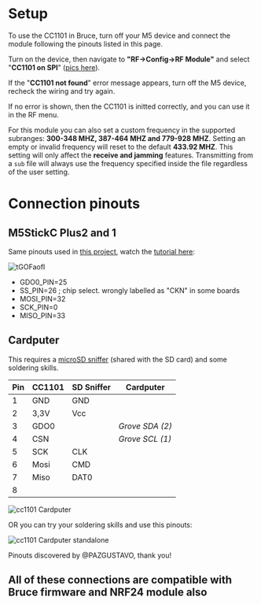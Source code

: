 
# Setup

To use the CC1101 in Bruce, turn off your M5 device and connect the module following the pinouts listed in this page.

Turn on the device, then navigate to **"RF->Config->RF Module"** and select "**CC1101 on SPI**" ([pics here](https://github.com/pr3y/Bruce/pull/148)).

If the "**CC1101 not found**" error message appears, turn off the M5 device, recheck the wiring and try again.

If no error is shown, then the CC1101 is initted correctly, and you can use it in the RF menu.

For this module you can also set a custom frequency in the supported subranges: **300-348 MHZ, 387-464 MHZ and 779-928 MHZ**. Setting an empty or invalid frequency will reset to the default **433.92 MHZ**. This setting will only affect the **receive and jamming** features. Transmitting from a `sub` file will always use the frequency specified inside the file regardless of the user setting.


# Connection pinouts

## M5StickC Plus2 and 1

Same pinouts used in [this project](https://github.com/bmorcelli/io433), watch the [tutorial here](https://youtu.be/RVQrfghGVqw):

![tGOFaofI](https://github.com/user-attachments/assets/24675b18-4106-462b-bb32-ff16e8088c71)

 - GDO0_PIN=25
 - SS_PIN=26  ; chip select. wrongly labelled as "CKN" in some boards
 - MOSI_PIN=32
 - SCK_PIN=0
 - MISO_PIN=33

## Cardputer

This requires a [microSD sniffer](https://www.sparkfun.com/products/9419) (shared with the SD card) and some soldering skills.


| Pin | CC1101 |  SD Sniffer  | Cardputer |
| --- | ------ | ------------ | --------- |
| 1 |  GND    | GND | |
| 2 |  3,3V | Vcc | |
| 3 | GDO0   | | *Grove SDA (2)* |
| 4 | CSN    | | *Grove SCL (1)* |
| 5 | SCK    | CLK | |
| 6 | Mosi   | CMD | |
| 7 | Miso   | DAT0 | |
| 8 | | | | 

![cc1101 Cardputer](https://raw.githubusercontent.com/pr3y/Bruce/main/media/connections/cc1101_cardputer_sdniffer.png)

OR you can try your soldering skills and use this pinouts:

![cc1101 Cardputer standalone](https://raw.githubusercontent.com/pr3y/Bruce/main/media/connections/cc1101_cardputer_standalone.jpg)

Pinouts discovered by @PAZGUSTAVO, thank you!

## All of these connections are compatible with Bruce firmware and NRF24 module also










